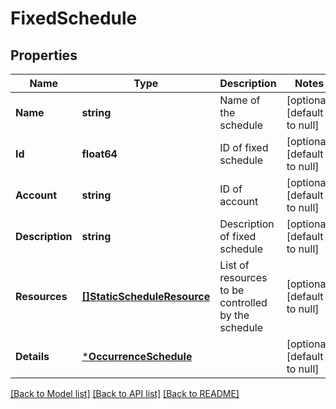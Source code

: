 # FixedSchedule

## Properties
Name | Type | Description | Notes
------------ | ------------- | ------------- | -------------
**Name** | **string** | Name of the schedule | [optional] [default to null]
**Id** | **float64** | ID of fixed schedule | [optional] [default to null]
**Account** | **string** | ID of account | [optional] [default to null]
**Description** | **string** | Description of fixed schedule | [optional] [default to null]
**Resources** | [**[]StaticScheduleResource**](StaticScheduleResource.md) | List of resources to be controlled by the schedule | [optional] [default to null]
**Details** | [***OccurrenceSchedule**](OccurrenceSchedule.md) |  | [optional] [default to null]

[[Back to Model list]](../README.md#documentation-for-models) [[Back to API list]](../README.md#documentation-for-api-endpoints) [[Back to README]](../README.md)


